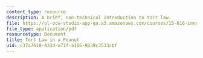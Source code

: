 ```yaml
---
content_type: resource
description: A brief, non-technical introduction to tort law.
file: https://ol-ocw-studio-app-qa.s3.amazonaws.com/courses/15-616-innovative-businesses-and-breakthrough-technologies-the-legal-issues-fall-2004/c37a7618433da71fa1069839c3533cbf_tort_law.pdf
file_type: application/pdf
resourcetype: Document
title: Tort Law in a Peanut
uid: c37a7618-433d-a71f-a106-9839c3533cbf
---
```

